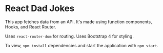 # React Dad Jokes

This app fetches data from an API. It's made using function components, Hooks, and React Router.

Uses `react-router-dom` for routing.
Uses Bootstrap 4 for styling.

To view, `npm install` dependencies and start the application with `npm start`.
